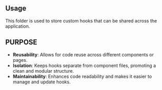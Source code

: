 ## Usage

This folder is used to store custom hooks that can be shared across the application.

## PURPOSE

- **Reusability**: Allows for code reuse across different components or pages.
- **Isolation**: Keeps hooks separate from component files, promoting a clean and modular structure.
- **Maintainability**: Enhances code readability and makes it easier to manage and update hooks.
